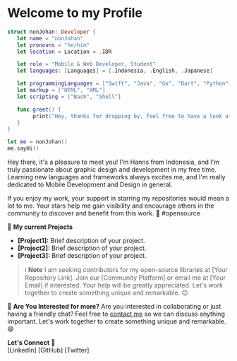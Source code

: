 <!--
**HadHanns/HadHanns** is a ✨ _special_ ✨ repository because its `README.md` (this file) appears on your GitHub profile.

Here are some ideas to get you started:

- 🔭 I’m currently working on ...
- 🌱 I’m currently learning ...
- 👯 I’m looking to collaborate on ...
- 🤔 I’m looking for help with ...
- 💬 Ask me about ...
- 📫 How to reach me: ...
- 😄 Pronouns: ...
- ⚡ Fun fact: ...
-->

# Welcome to my Profile

```swift
struct nonJohan: Developer {
   let name = "nonJohan"
   let pronouns = "he/him"
   let location = Location = .IDR

   let role = "Mobile & Web Developer, Student"
   let languages: [Languages] = [.Indonesia, .English, .Japanese]

   let programmingLanguages = ["Swift", "Java", "Go", "Dart", "Python", "SQL"]
   let markup = ["HTML", "XML"]
   let scripting = ["Bash", "Shell"]

   func greet() {
        print("Hey, thanks for dropping by, feel free to have a look at my work! 👋")
   }
}

let me = nonJohan()
me.sayHi()
```

Hey there, it's a pleasure to meet you! I'm Hanns from Indonesia, and I'm truly passionate about graphic design and development in my free time. Learning new languages and frameworks always excites me, and I'm really dedicated to Mobile Development and Design in general.

If you enjoy my work, your support in starring my repositories would mean a lot to me. Your stars help me gain visibility and encourage others in the community to discover and benefit from this work. 🌟 #opensource

🚀 **My current Projects**
- **[Project1]:** Brief description of your project.
- **[Project2]:** Brief description of your project.
- **[Project3]:** Brief description of your project.

> ℹ️ **Note**
I am seeking contributors for my open-source libraries at [Your Repository Link]. Join our [Community Platform] or email me at [Your Email] if interested. Your help will be greatly appreciated. Let's work together to create something unique and remarkable. 😊

💪 **Are You Interested for more?**
Are you interested in collaborating or just having a friendly chat? Feel free to [contact me](mailto:[hadhanns@gmail.com]) so we can discuss anything important. Let's work together to create something unique and remarkable. 😄

**Let's Connect** 🤝  
[LinkedIn] [GitHub] [Twitter]

